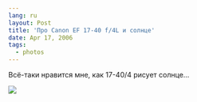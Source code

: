 ```yaml
---
lang: ru
layout: Post
title: 'Про Canon EF 17-40 f/4L и солнце'
date: Apr 17, 2006
tags:
  - photos
---
```


Всё-таки нравится мне, как 17-40/4 рисует солнце...

![](http://wow.sapegin.me/160I2o3l1z0V/MG-2745.jpg)

